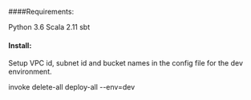 ####Requirements:

Python 3.6
Scala 2.11
sbt

#### Install:
Setup VPC id, subnet id and bucket names in the config file
for the dev environment.

invoke delete-all deploy-all --env=dev

